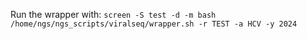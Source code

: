 Run the wrapper with: `screen -S test -d -m bash /home/ngs/ngs_scripts/viralseq/wrapper.sh -r TEST -a HCV -y 2024`
